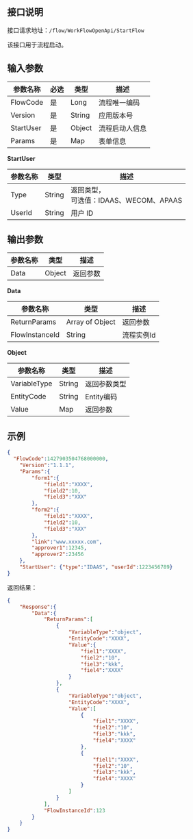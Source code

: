 ## 接口说明

接口请求地址：`/flow/WorkFlowOpenApi/StartFlow`

该接口用于流程启动。

## 输入参数

| 参数名称  | 必选 | 类型   | 描述           |
| --------- | ---- | ------ | -------------- |
| FlowCode  | 是   | Long   | 流程唯一编码   |
| Version   | 是   | String | 应用版本号     |
| StartUser | 是   | Object | 流程启动人信息 |
| Params    | 是   | Map    | 表单信息       |

**StartUser**

| 参数名称 | 类型   | 描述                                        |
| -------- | ------ | ------------------------------------------- |
| Type     | String | 返回类型，<br />可选值：IDAAS、WECOM、APAAS |
| UserId   | String | 用户 ID                                     |



## 输出参数

| 参数名称 | 类型   | 描述     |
| -------- | ------ | -------- |
| Data     | Object | 返回参数 |


**Data**

| 参数名称       | 类型            | 描述       |
| -------------- | --------------- | ---------- |
| ReturnParams   | Array of Object | 返回参数   |
| FlowInstanceId | String          | 流程实例Id |

**Object**

| 参数名称     | 类型   | 描述         |
| ------------ | ------ | ------------ |
| VariableType | String | 返回参数类型 |
| EntityCode   | String | Entity编码   |
| Value        | Map    | 返回参数     |




## 示例

```json
{
  "FlowCode":1427903504768000000,
    "Version":"1.1.1",
    "Params":{
        "form1":{
            "field1":"XXXX",
            "field2":10,
            "field3":"XXX"
        },
        "form2":{
            "field1":"XXXX",
            "field2":10,
            "field3":"XXX"
        },
        "link":"www.xxxxx.com",
        "approver1":12345,
        "approver2":23456
    },
    "StartUser": {"type":"IDAAS", "userId":1223456789}
}
```

返回结果：
```json
{
    "Response":{
        "Data":{
            "ReturnParams":[
                {
                    "VariableType":"object",
                    "EntityCode":"XXXX",
                    "Value":{
                        "fiel1":"XXXX",
                        "fiel2":"10",
                        "fiel3":"kkk",
                        "fiel4":"XXXX"
                    }
                },
                {
                    "VariableType":"object",
                    "EntityCode":"XXXX",
                    "Value":[
                        {
                            "fiel1":"XXXX",
                            "fiel2":"10",
                            "fiel3":"kkk",
                            "fiel4":"XXXX"
                        },
                        {
                            "fiel1":"XXXX",
                            "fiel2":"10",
                            "fiel3":"kkk",
                            "fiel4":"XXXX"
                        }
                    ]
                }
            ],
            "FlowInstanceId":123
        }
    }
}
```

